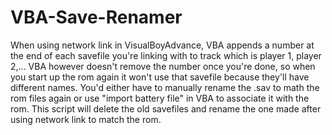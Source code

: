 # VBA-Save-Renamer
When using network link in VisualBoyAdvance, VBA appends a number at the end of each savefile you're linking with to track which is player 1, player 2,... VBA however doesn't remove the number once you're done, so when you start up the rom again it won't use that savefile because they'll have different names. You'd either have to manually rename the .sav to math the rom files again or use "import battery file" in VBA to associate it with the rom. This script will delete the old savefiles and rename the one made after using network link to match the rom.
